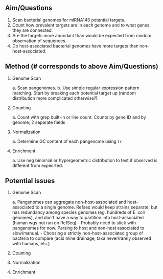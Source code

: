 ## Aim/Questions

1. Scan bacterial genomes for miRNA146 potential targets. 
2. Count how prevalent targets are in each genome and to what genes they are connected.
3. Are the targets more abundant than would be expected from random observation of sequences.
4. Do host-associated bacterial genomes have more targets than non-host-associated.

## Method (# corresponds to above Aim/Questions)

1. Genome Scan

	a. Scan pangenomes.
	b. Use simple regular expression pattern matching. Start by breaking each potential target up (random distribution more complicated otherwise?)

2. Counting

	a. Count with grep built-in or line count. Counts by gene ID and by genome; 2 separate fields
3. Normalization

	a. Determine GC content of each pangenome using `tr`
4. Enrichment

	a. Use neg binomial or hypergeometric distribution to test if observed is different from expecrted.

## Potential issues

1. Genome Scan

	a. Pangenomes can aggregate non-host-associated and host-associated to a single genome. Refseq would keep strains separate, but has redundancy among species genomes (eg. hundreds of E. coli genomes), and don't have a way to partition into host-associated (human wgs not run on RefSeq)
		- Probably need to stick with pangenomes for now. Parsing to host and non-host associated to slow/manual. 
		- Choosing a strictly non-host-associated group of bacteria to compare (acid mine drainage, taxa never/rarely observed with humans, etc.) 
2. Counting
3. Normalization
4. Enrichment
